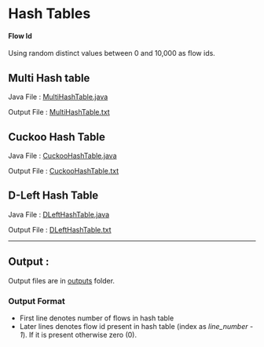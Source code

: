 # Hash Tables

#### Flow Id
Using random distinct values between 0 and 10,000 as flow ids.

## Multi Hash table
Java File : [MultiHashTable.java](src/MultiHashTable.java)

Output File : [MultiHashTable.txt](outputs/MultiHashTable.txt)

## Cuckoo Hash Table
Java File : [CuckooHashTable.java](src/CuckooHashTable.java)

Output File : [CuckooHashTable.txt](outputs/CuckooHashTable.txt)

## D-Left Hash Table
Java File : [DLeftHashTable.java](src/DLeftHashTable.java)

Output File : [DLeftHashTable.txt](outputs/DLeftHashTable.txt)

---
## Output : 
Output files are in [outputs](outputs) folder.

### Output Format

- First line denotes number of flows in hash table
- Later lines denotes flow id present in hash table (index as _line_number - 1_). If it is present otherwise zero (0).